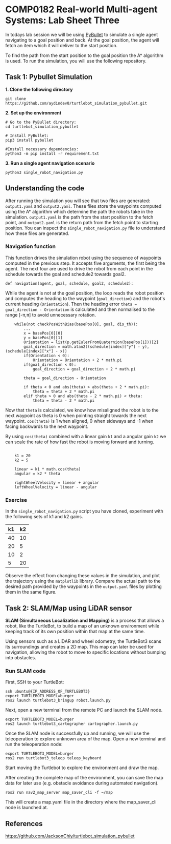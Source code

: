 # COMP0182 Real-world Multi-agent Systems: Lab Sheet Three

In todays lab session we will be using [PyBullet](https://pybullet.org/wordpress/) to simulate a single agent navigating to a goal position and back. At the goal position, the agent will fetch an item which it will deliver to the start position. 

To find the path from the start position to the goal position the A* algorithm is used. To run the simulation, you will use the following repository.

## Task 1: Pybullet Simulation

**1. Clone the following directory**

```
git clone https://github.com/aydindev0/turtlebot_simulation_pybullet.git
```

**2. Set up the environment**

```
# Go to the PyBullet directory:
cd turtlebot_simulation_pybullet

# Install PyBullet:
pip3 install pybullet

#Install necessary dependencies: 
python3 -m pip install -r requirement.txt
```

**3. Run a single agent navigation scenario**

```
python3 single_robot_navigation.py

```

## Understanding the code

After running the simulation you will see that two files are generated: ```output1.yaml``` and ```output2.yaml```. These files store the waypoints computed using the A* algorithm which determine the path the robots take in the simulation. ```output1.yaml``` is the path from the start position to the fetch point, and ```output2.yaml``` is the return path from the fetch point to starting position. You can inspect the ```single_robot_navigation.py``` file to understand how these files are generated.

### Navigation function

This function drives the simulation robot using the sequence of waypoints computed in the previous step. It accepts five arguments, the first being the agent. The next four are used to drive the robot from each point in the schedule towards the goal and schedule2 towards goal2.

```
def navigation(agent, goal, schedule, goal2, schedule2):
```

While the agent is not at the goal position, the loop reads the robot position and computes the heading to the waypoint (```goal_direction```) and the robot's current heading (```Orientation```). Then the heading error ```theta = goal_direction - Orientation``` is calculated and then normalised to the range [-π,π] to avoid unnecessary rotation.

```
    while(not checkPosWithBias(basePos[0], goal, dis_th)):
        ...
        x = basePos[0][0]
        y = basePos[0][1]
        Orientation = list(p.getEulerFromQuaternion(basePos[1]))[2]
        goal_direction = math.atan2((schedule[index]["y"] - y), (schedule[index]["x"] - x))
        if(Orientation < 0):
            Orientation = Orientation + 2 * math.pi
        if(goal_direction < 0):
            goal_direction = goal_direction + 2 * math.pi

        theta = goal_direction - Orientation

        if theta < 0 and abs(theta) > abs(theta + 2 * math.pi):
            theta = theta + 2 * math.pi
        elif theta > 0 and abs(theta - 2 * math.pi) < theta:
            theta = theta - 2 * math.pi

```

Now that ```theta``` is calculated, we know how misaligned the robot is to the next waypoint as theta is 0 when pointing straight towards the next waypoint. ```cos(theta)``` is 1 when aligned, 0 when sideways and -1 when facing backwards to the next waypoint. 

By using ```cos(theta)``` combined with a linear gain ```k1``` and a angular gain  ```k2``` we can scale the rate of how fast the robot is moving forward and turning. 

```

    k1 = 20
    k2 = 5

    linear = k1 * math.cos(theta)
    angular = k2 * theta

    rightWheelVelocity = linear + angular
    leftWheelVelocity = linear - angular

```

### Exercise 

In the ```single_robot_navigation.py``` script you have cloned, experiment with the following sets of k1 and k2 gains.

| k1 | k2 | 
|-----|-----|
| 40  | 10 |
| 20  | 5  | 
| 10  | 2  | 
| 5   | 20 |

Observe the effect from changing these values in the simulation, and plot the trajectory using the ```matplotlib``` library. Compare the actual path to the desired path provided by the waypoints in the ```output.yaml``` files by plotting them in the same figure.

## Task 2: SLAM/Map using LiDAR sensor

**SLAM (Simultaneous Localization and Mapping)** is a process that allows a robot, like the TurtleBot, to build a map of an unknown environment while keeping track of its own position within that map at the same time. 

Using sensors such as a LiDAR and wheel odometry, the TurtleBot3 scans its surroundings and creates a 2D map. This map can later be used for navigation, allowing the robot to move to specific locations without bumping into obstacles.

### Run SLAM code

First, SSH to your TurtleBot:

```
ssh ubuntu@{IP_ADDRESS_OF_TURTLEBOT3}
export TURTLEBOT3_MODEL=burger
ros2 launch turtlebot3_bringup robot.launch.py
```

Next, open a new terminal from the remote PC and launch the SLAM node.

```
export TURTLEBOT3_MODEL=burger
ros2 launch turtlebot3_cartographer cartographer.launch.py
```

Once the SLAM node is successfully up and running, we will use the teleoperation to explore unknown area of the map. 
Open a new terminal and run the teleoperation node:

```
export TURTLEBOT3_MODEL=burger
ros2 run turtlebot3_teleop teleop_keyboard
```

Start moving the Turtlebot to explore the environment and draw the map.


After creating the complete map of the environment, you can save the map data for later use (e.g. obstacle avoidance during automated navigation).

```
ros2 run nav2_map_server map_saver_cli -f ~/map
```

This will create a map.yaml file in the directory where the map_saver_cli node is launched at.

## References

https://github.com/JacksonChiy/turtlebot_simulation_pybullet
